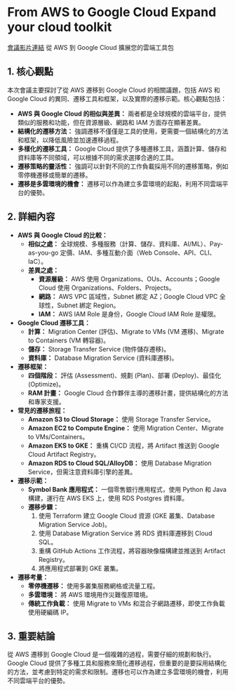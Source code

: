 # From AWS to Google Cloud Expand your cloud toolkit
[會議影片連結](https://www.youtube.com/watch?v=cRK7uInlI94)
從 AWS 到 Google Cloud 擴展您的雲端工具包

## 1. 核心觀點

本次會議主要探討了從 AWS 遷移到 Google Cloud 的相關議題，包括 AWS 和 Google Cloud 的異同、遷移工具和框架，以及實際的遷移示範。核心觀點包括：

*   **AWS 與 Google Cloud 的相似與差異：** 兩者都是全球規模的雲端平台，提供類似的服務和功能，但在資源層級、網路和 IAM 方面存在顯著差異。
*   **結構化的遷移方法：** 強調遷移不僅僅是工具的使用，更需要一個結構化的方法和框架，以降低風險並加速遷移過程。
*   **多樣化的遷移工具：** Google Cloud 提供了多種遷移工具，涵蓋計算、儲存和資料庫等不同領域，可以根據不同的需求選擇合適的工具。
*   **遷移策略的靈活性：** 強調可以針對不同的工作負載採用不同的遷移策略，例如零停機遷移或簡單的遷移。
*   **遷移是多雲環境的機會：** 遷移可以作為建立多雲環境的起點，利用不同雲端平台的優勢。

## 2. 詳細內容

*   **AWS 與 Google Cloud 的比較：**
    *   **相似之處：** 全球規模、多種服務（計算、儲存、資料庫、AI/ML）、Pay-as-you-go 定價、IAM、多種互動介面（Web Console、API、CLI、IaC）。
    *   **差異之處：**
        *   **資源層級：** AWS 使用 Organizations、OUs、Accounts；Google Cloud 使用 Organizations、Folders、Projects。
        *   **網路：** AWS VPC 區域性，Subnet 綁定 AZ；Google Cloud VPC 全球性，Subnet 綁定 Region。
        *   **IAM：** AWS IAM Role 是身份，Google Cloud IAM Role 是權限。
*   **Google Cloud 遷移工具：**
    *   **計算：** Migration Center (評估)、Migrate to VMs (VM 遷移)、Migrate to Containers (VM 轉容器)。
    *   **儲存：** Storage Transfer Service (物件儲存遷移)。
    *   **資料庫：** Database Migration Service (資料庫遷移)。
*   **遷移框架：**
    *   **四個階段：** 評估 (Assessment)、規劃 (Plan)、部署 (Deploy)、最佳化 (Optimize)。
    *   **RAM 計畫：** Google Cloud 合作夥伴主導的遷移計畫，提供結構化的方法和專家支援。
*   **常見的遷移旅程：**
    *   **Amazon S3 to Cloud Storage：** 使用 Storage Transfer Service。
    *   **Amazon EC2 to Compute Engine：** 使用 Migration Center、Migrate to VMs/Containers。
    *   **Amazon EKS to GKE：** 重構 CI/CD 流程，將 Artifact 推送到 Google Cloud Artifact Registry。
    *   **Amazon RDS to Cloud SQL/AlloyDB：** 使用 Database Migration Service，但需注意資料庫引擎的差異。
*   **遷移示範：**
    *   **Symbol Bank 應用程式：** 一個零售銀行應用程式，使用 Python 和 Java 構建，運行在 AWS EKS 上，使用 RDS Postgres 資料庫。
    *   **遷移步驟：**
        1.  使用 Terraform 建立 Google Cloud 資源 (GKE 叢集、Database Migration Service Job)。
        2.  使用 Database Migration Service 將 RDS 資料庫遷移到 Cloud SQL。
        3.  重構 GitHub Actions 工作流程，將容器映像檔構建並推送到 Artifact Registry。
        4.  將應用程式部署到 GKE 叢集。
*   **遷移考量：**
    *   **零停機遷移：** 使用多叢集服務網格或流量工程。
    *   **多雲環境：** 將 AWS 環境用作災難復原環境。
    *   **傳統工作負載：** 使用 Migrate to VMs 和混合子網路遷移，即使工作負載使用硬編碼 IP。

## 3. 重要結論

從 AWS 遷移到 Google Cloud 是一個複雜的過程，需要仔細的規劃和執行。Google Cloud 提供了多種工具和服務來簡化遷移過程，但重要的是要採用結構化的方法，並考慮到特定的需求和限制。遷移也可以作為建立多雲環境的機會，利用不同雲端平台的優勢。
